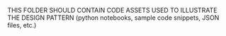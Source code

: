 THIS FOLDER SHOULD CONTAIN CODE ASSETS USED TO ILLUSTRATE THE DESIGN PATTERN (python notebooks, sample code snippets, JSON files, etc.)